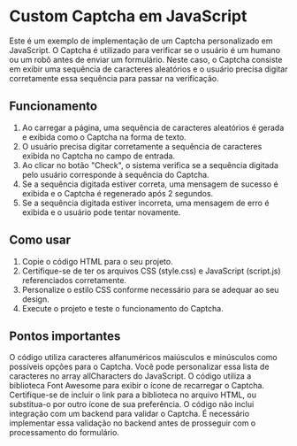 # Custom Captcha em JavaScript
Este é um exemplo de implementação de um Captcha personalizado em JavaScript. O Captcha é utilizado para verificar se o usuário é um humano ou um robô antes de enviar um formulário. Neste caso, o Captcha consiste em exibir uma sequência de caracteres aleatórios e o usuário precisa digitar corretamente essa sequência para passar na verificação.

## Funcionamento
1. Ao carregar a página, uma sequência de caracteres aleatórios é gerada e exibida como o Captcha na forma de texto.
2. O usuário precisa digitar corretamente a sequência de caracteres exibida no Captcha no campo de entrada.
3. Ao clicar no botão "Check", o sistema verifica se a sequência digitada pelo usuário corresponde à sequência do Captcha.
4. Se a sequência digitada estiver correta, uma mensagem de sucesso é exibida e o Captcha é regenerado após 2 segundos.
5. Se a sequência digitada estiver incorreta, uma mensagem de erro é exibida e o usuário pode tentar novamente.

## Como usar
1. Copie o código HTML para o seu projeto.
2. Certifique-se de ter os arquivos CSS (style.css) e JavaScript (script.js) referenciados corretamente.
3. Personalize o estilo CSS conforme necessário para se adequar ao seu design.
4. Execute o projeto e teste o funcionamento do Captcha.

## Pontos importantes
 O código utiliza caracteres alfanuméricos maiúsculos e minúsculos como possíveis opções para o Captcha. Você pode personalizar essa lista de caracteres no array allCharacters do JavaScript.
 O código utiliza a biblioteca Font Awesome para exibir o ícone de recarregar o Captcha. Certifique-se de incluir o link para a biblioteca no arquivo HTML, ou substitua-o por outro ícone de sua preferência.
 O código não inclui integração com um backend para validar o Captcha. É necessário implementar essa validação no backend antes de prosseguir com o processamento do formulário.
